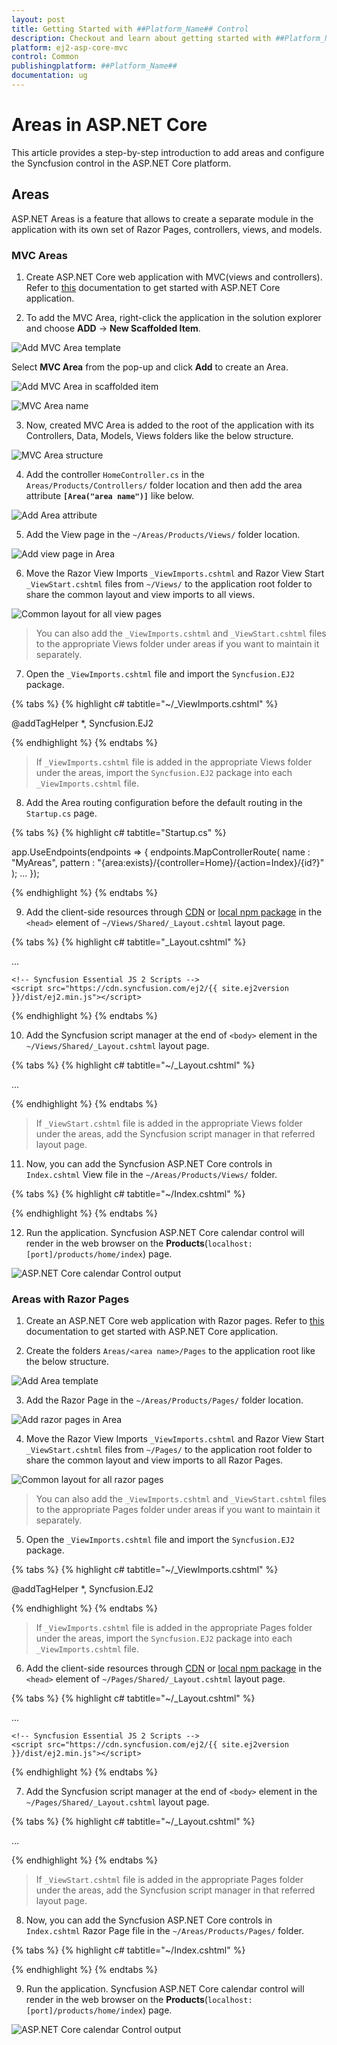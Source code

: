 ```yaml
---
layout: post
title: Getting Started with ##Platform_Name## Control
description: Checkout and learn about getting started with ##Platform_Name## control of Syncfusion Essential JS 2 and more details.
platform: ej2-asp-core-mvc
control: Common
publishingplatform: ##Platform_Name##
documentation: ug
---
```


# Areas in ASP.NET Core

This article provides a step-by-step introduction to add areas and configure the Syncfusion control in the ASP.NET Core platform.

## Areas

ASP.NET Areas is a feature that allows to create a separate module in the application with its own set of Razor Pages, controllers, views, and models.

### MVC Areas

1. Create ASP.NET Core web application with MVC(views and controllers). Refer to [this](https://ej2.syncfusion.com/aspnetcore/documentation/getting-started/visual-studio-2017/) documentation to get started with ASP.NET Core application.

2. To add the MVC Area, right-click the application in the solution explorer and choose **ADD** -> **New Scaffolded Item**.

![Add MVC Area template](images/new-scaffolded-item.png)

Select **MVC Area** from the pop-up and click **Add** to create an Area.

![Add MVC Area in scaffolded item](images/add-mvc-area.png)

![MVC Area name](images/area-name.png)

3. Now, created MVC Area is added to the root of the application with its Controllers, Data, Models, Views folders like the below structure.

![MVC Area structure](images/area-mvc-structure.png)

4. Add the controller `HomeController.cs` in the `Areas/Products/Controllers/` folder location and then add the area attribute **`[Area("area name")]`** like below.

![Add Area attribute](images/area-attribute.png)

5. Add the View page in the `~/Areas/Products/Views/` folder location.

![Add view page in Area](images/area-views.png)

6. Move the Razor View Imports `_ViewImports.cshtml` and Razor View Start `_ViewStart.cshtml` files from `~/Views/` to the application root folder to share the common layout and view imports to all views.

![Common layout for all view pages](images/mvc-view-files.png)

>You can also add the `_ViewImports.cshtml` and `_ViewStart.cshtml` files to the appropriate Views folder under areas if you want to maintain it separately.

7. Open the `_ViewImports.cshtml` file and import the `Syncfusion.EJ2` package.

{% tabs %}
{% highlight c# tabtitle="~/_ViewImports.cshtml" %}

@addTagHelper *, Syncfusion.EJ2

{% endhighlight %}
{% endtabs %}

>If `_ViewImports.cshtml` file is added in the appropriate Views folder under the areas, import the `Syncfusion.EJ2` package into each `_ViewImports.cshtml` file.

8. Add the Area routing configuration before the default routing in the `Startup.cs` page.

{% tabs %}
{% highlight c# tabtitle="Startup.cs" %}

app.UseEndpoints(endpoints =>
{
    endpoints.MapControllerRoute(
        name : "MyAreas",
        pattern : "{area:exists}/{controller=Home}/{action=Index}/{id?}"
    );
    ...
});

{% endhighlight %}
{% endtabs %}

9. Add the client-side resources through [CDN](https://ej2.syncfusion.com/documentation/deployment/#cdn) or [local npm package](https://www.npmjs.com/package/@syncfusion/ej2) in the `<head>` element of `~/Views/Shared/_Layout.cshtml` layout page.

{% tabs %}
{% highlight c# tabtitle="_Layout.cshtml" %}

<head>
    ...
    <!-- Syncfusion Essential JS 2 Styles -->
    <link rel="stylesheet" href="https://cdn.syncfusion.com/ej2/{{ site.ej2version }}/bootstrap5.css" />

    <!-- Syncfusion Essential JS 2 Scripts -->
    <script src="https://cdn.syncfusion.com/ej2/{{ site.ej2version }}/dist/ej2.min.js"></script>
</head>

{% endhighlight %}
{% endtabs %}

10. Add the Syncfusion script manager at the end of `<body>` element in the `~/Views/Shared/_Layout.cshtml` layout page.

{% tabs %}
{% highlight c# tabtitle="~/_Layout.cshtml" %}

<body>
    ...
    <!-- Syncfusion script manager -->
    <ejs-scripts></ejs-scripts>
</body>

{% endhighlight %}
{% endtabs %}

>If `_ViewStart.cshtml` file is added in the appropriate Views folder under the areas, add the Syncfusion script manager in that referred layout page.

11. Now, you can add the Syncfusion ASP.NET Core controls in `Index.cshtml` View file in the `~/Areas/Products/Views/` folder.

{% tabs %}
{% highlight c# tabtitle="~/Index.cshtml" %}

<div>
    <ejs-calendar id="calendar"></ejs-calendar>
</div>

{% endhighlight %}
{% endtabs %}

12. Run the application. Syncfusion ASP.NET Core calendar control will render in the web browser on the **Products**(`localhost:[port]/products/home/index`) page.

![ASP.NET Core calendar Control output](images/aspnetcore-calendar.png)

### Areas with Razor Pages

1. Create an ASP.NET Core web application with Razor pages. Refer to [this](https://ej2.syncfusion.com/aspnetcore/documentation/getting-started/razor-pages/) documentation to get started with ASP.NET Core application.

2. Create the folders `Areas/<area name>/Pages` to the application root like the below structure.

![Add Area template](images/products-pages.png)

3. Add the Razor Page in the `~/Areas/Products/Pages/` folder location.

![Add razor pages in Area](images/areas-razor-page.png)

4. Move the Razor View Imports `_ViewImports.cshtml` and Razor View Start `_ViewStart.cshtml` files from `~/Pages/` to the application root folder to share the common layout and view imports to all Razor Pages.

![Common layout for all razor pages](images/razor-view-files.png)

>You can also add the `_ViewImports.cshtml` and `_ViewStart.cshtml` files to the appropriate Pages folder under areas if you want to maintain it separately.

5. Open the `_ViewImports.cshtml` file and import the `Syncfusion.EJ2` package.

{% tabs %}
{% highlight c# tabtitle="~/_ViewImports.cshtml" %}

@addTagHelper *, Syncfusion.EJ2

{% endhighlight %}
{% endtabs %}

>If `_ViewImports.cshtml` file is added in the appropriate Pages folder under the areas, import the `Syncfusion.EJ2` package into each `_ViewImports.cshtml` file.

6. Add the client-side resources through [CDN](https://ej2.syncfusion.com/documentation/deployment/#cdn) or [local npm package](https://www.npmjs.com/package/@syncfusion/ej2) in the `<head>` element of `~/Pages/Shared/_Layout.cshtml` layout page.

{% tabs %}
{% highlight c# tabtitle="~/_Layout.cshtml" %}

<head>
    ...
    <!-- Syncfusion Essential JS 2 Styles -->
    <link rel="stylesheet" href="https://cdn.syncfusion.com/ej2/{{ site.ej2version }}/bootstrap5.css" />

    <!-- Syncfusion Essential JS 2 Scripts -->
    <script src="https://cdn.syncfusion.com/ej2/{{ site.ej2version }}/dist/ej2.min.js"></script>
</head>

{% endhighlight %}
{% endtabs %}

7. Add the Syncfusion script manager at the end of `<body>` element in the `~/Pages/Shared/_Layout.cshtml` layout page.

{% tabs %}
{% highlight c# tabtitle="~/_Layout.cshtml" %}

<body>
    ...
    <!-- Syncfusion script manager -->
    <ejs-scripts></ejs-scripts>
</body>

{% endhighlight %}
{% endtabs %}

>If `_ViewStart.cshtml` file is added in the appropriate Pages folder under the areas, add the Syncfusion script manager in that referred layout page.

8. Now, you can add the Syncfusion ASP.NET Core controls in `Index.cshtml` Razor Page file in the `~/Areas/Products/Pages/` folder.

{% tabs %}
{% highlight c# tabtitle="~/Index.cshtml" %}

<div>
    <ejs-calendar id="calendar"></ejs-calendar>
</div>

{% endhighlight %}
{% endtabs %}

9. Run the application. Syncfusion ASP.NET Core calendar control will render in the web browser on the **Products**(`localhost:[port]/products/home/index`) page.

![ASP.NET Core calendar Control output](images/aspnetcore-calendar.png)
